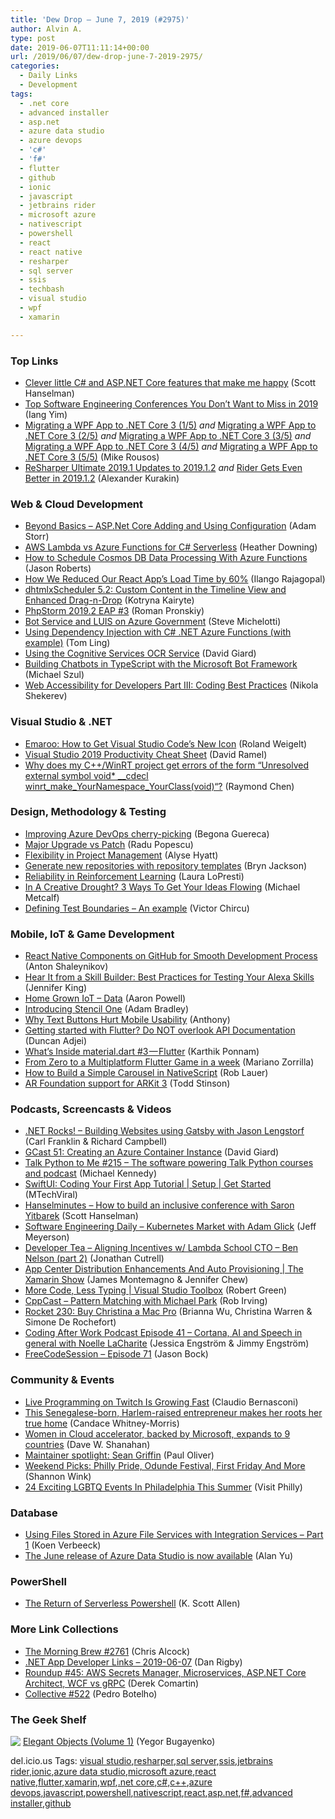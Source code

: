```yaml
---
title: 'Dew Drop – June 7, 2019 (#2975)'
author: Alvin A.
type: post
date: 2019-06-07T11:11:14+00:00
url: /2019/06/07/dew-drop-june-7-2019-2975/
categories:
  - Daily Links
  - Development
tags:
  - .net core
  - advanced installer
  - asp.net
  - azure data studio
  - azure devops
  - 'c#'
  - 'f#'
  - flutter
  - github
  - ionic
  - javascript
  - jetbrains rider
  - microsoft azure
  - nativescript
  - powershell
  - react
  - react native
  - resharper
  - sql server
  - ssis
  - techbash
  - visual studio
  - wpf
  - xamarin

---
```

### <a name="top"></a>Top Links

  * <a href="http://feeds.hanselman.com/~/602806952/0/scotthanselman~Clever-little-C-and-ASPNET-Core-features-that-make-me-happy.aspx" target="_blank" rel="noopener noreferrer">Clever little C# and ASP.NET Core features that make me happy</a> (Scott Hanselman)
  * <a href="https://www.uruit.com/blog/top-tech-conferences-2019/" target="_blank" rel="noopener noreferrer">Top Software Engineering Conferences You Don’t Want to Miss in 2019</a> (Iang Yim)
  * <a href="http://www.youtube.com/watch?v=OYAkmB8cQrs" target="_blank" rel="noopener noreferrer">Migrating a WPF App to .NET Core 3 (1/5)</a> _and_ <a href="http://www.youtube.com/watch?v=Ea3o4DqnsG0" target="_blank" rel="noopener noreferrer">Migrating a WPF App to .NET Core 3 (2/5)</a> _and_ <a href="http://www.youtube.com/watch?v=avbsnoHSenE" target="_blank" rel="noopener noreferrer">Migrating a WPF App to .NET Core 3 (3/5)</a> _and_ <a href="http://www.youtube.com/watch?v=pIovLjzeKfs" target="_blank" rel="noopener noreferrer">Migrating a WPF App to .NET Core 3 (4/5)</a> _and_ <a href="http://www.youtube.com/watch?v=x-M5LUBNeFQ" target="_blank" rel="noopener noreferrer">Migrating a WPF App to .NET Core 3 (5/5)</a> (Mike Rousos)
  * <a href="https://blog.jetbrains.com/dotnet/2019/06/06/resharper-ultimate-2019-1-2/" target="_blank" rel="noopener noreferrer">ReSharper Ultimate 2019.1 Updates to 2019.1.2</a> _and_ <a href="https://blog.jetbrains.com/dotnet/2019/06/06/rider-2019-1-2/" target="_blank" rel="noopener noreferrer">Rider Gets Even Better in 2019.1.2</a> (Alexander Kurakin)

### <a name="web"></a>Web & Cloud Development

  * <a href="http://feedproxy.google.com/~r/WestDiscGolf/~3/QZTtBgDaI7c/beyond-basics-aspnetcore-adding-and-using-configuration" target="_blank" rel="noopener noreferrer">Beyond Basics &#8211; ASP.Net Core Adding and Using Configuration</a> (Adam Storr)
  * <a href="https://developer.okta.com/blog/2019/05/20/azure-aws-lambda-functions-serverless-csharp" target="_blank" rel="noopener noreferrer">AWS Lambda vs Azure Functions for C# Serverless</a> (Heather Downing)
  * <a href="http://dontcodetired.com/blog/post/How-to-Schedule-Cosmos-DB-Data-Processing-With-Azure-Functions" target="_blank" rel="noopener noreferrer">How to Schedule Cosmos DB Data Processing With Azure Functions</a> (Jason Roberts)
  * <a href="https://www.infoq.com/articles/reduce-react-load-time?utm_campaign=infoq_content&utm_source=infoq&utm_medium=feed&utm_term=global" target="_blank" rel="noopener noreferrer">How We Reduced Our React App’s Load Time by 60%</a> (Ilango Rajagopal)
  * <a href="https://dhtmlx.com/blog/dhtmlxscheduler-5-2-custom-content-timeline-view-enhanced-drag-n-drop/" target="_blank" rel="noopener noreferrer">dhtmlxScheduler 5.2: Custom Content in the Timeline View and Enhanced Drag-n-Drop</a> (Kotryna Kairyte)
  * <a href="https://blog.jetbrains.com/phpstorm/2019/06/phpstorm-2019-2-eap-192-4787-17/" target="_blank" rel="noopener noreferrer">PhpStorm 2019.2 EAP #3</a> (Roman Pronskiy)
  * <a href="https://devblogs.microsoft.com/azuregov/bot-service-and-luis-on-azure-government/" target="_blank" rel="noopener noreferrer">Bot Service and LUIS on Azure Government</a> (Steve Michelotti)
  * <a href="https://www.codeproject.com/Articles/5063746/Using-Dependency-Injection-with-Csharp-NET-Azure-F" target="_blank" rel="noopener noreferrer">Using Dependency Injection with C# .NET Azure Functions (with example)</a> (Tom Ling)
  * <a href="http://davidgiard.com/2019/06/07/UsingTheCognitiveServicesOCRService.aspx" target="_blank" rel="noopener noreferrer">Using the Cognitive Services OCR Service</a> (David Giard)
  * <a href="https://codepunk.io/building-chatbots-in-typescript-with-the-microsoft-bot-framework/" target="_blank" rel="noopener noreferrer">Building Chatbots in TypeScript with the Microsoft Bot Framework</a> (Michael Szul)
  * <a href="https://www.telerik.com/blogs/web-accessibility-for-developers-part-iii-coding-best-practices" target="_blank" rel="noopener noreferrer">Web Accessibility for Developers Part III: Coding Best Practices</a> (Nikola Shekerev)

### <a name="dotnet"></a>Visual Studio & .NET

  * <a href="https://weblogs.asp.net:443/rweigelt/emaroo-how-to-get-visual-studio-code-s-new-icon?WT.mc_id=DX_MVP4025064" target="_blank" rel="noopener noreferrer">Emaroo: How to Get Visual Studio Code’s New Icon</a> (Roland Weigelt)
  * <a href="https://visualstudiomagazine.com/articles/2019/06/06/visual-studio-productivity.aspx" target="_blank" rel="noopener noreferrer">Visual Studio 2019 Productivity Cheat Sheet</a> (David Ramel)
  * <a href="https://devblogs.microsoft.com/oldnewthing/20190606-00/?p=102546" target="_blank" rel="noopener noreferrer">Why does my C++/WinRT project get errors of the form “Unresolved external symbol void* __cdecl winrt_make_YourNamespace_YourClass(void)“?</a> (Raymond Chen)

### <a name="design"></a>Design, Methodology & Testing

  * <a href="https://devblogs.microsoft.com/devops/improving-azure-devops-cherry-picking/" target="_blank" rel="noopener noreferrer">Improving Azure DevOps cherry-picking</a> (Begona Guereca)
  * <a href="https://www.advancedinstaller.com/major-upgrade-vs-patch.html" target="_blank" rel="noopener noreferrer">Major Upgrade vs Patch</a> (Radu Popescu)
  * <a href="https://www.nebbiatech.com/2019/06/06/flexibility-in-project-management/" target="_blank" rel="noopener noreferrer">Flexibility in Project Management</a> (Alyse Hyatt)
  * <a href="https://github.blog/2019-06-06-generate-new-repositories-with-repository-templates/" target="_blank" rel="noopener noreferrer">Generate new repositories with repository templates</a> (Bryn Jackson)
  * <a href="https://www.microsoft.com/en-us/research/blog/reliability-in-reinforcement-learning/" target="_blank" rel="noopener noreferrer">Reliability in Reinforcement Learning</a> (Laura LoPresti)
  * <a href="https://blog.trello.com/get-ideas-flowing" target="_blank" rel="noopener noreferrer">In A Creative Drought? 3 Ways To Get Your Ideas Flowing</a> (Michael Metcalf)
  * <a href="https://www.simpleorientedarchitecture.com/defining-test-boundaries/" target="_blank" rel="noopener noreferrer">Defining Test Boundaries – An example</a> (Victor Chircu)

### <a name="mobile"></a>Mobile, IoT & Game Development

  * <a href="https://codeburst.io/react-native-components-on-github-for-smooth-development-process-f7a28e642089?source=rss----61061eb0c96b---4" target="_blank" rel="noopener noreferrer">React Native Components on GitHub for Smooth Development Process</a> (Anton Shaleynikov)
  * <a href="https://developer.amazon.com:443/blogs/alexa/post/66232175-530c-4f52-890e-60b21db73d84/best-practices-for-testing-your-alexa-skills" target="_blank" rel="noopener noreferrer">Hear It from a Skill Builder: Best Practices for Testing Your Alexa Skills</a> (Jennifer King)
  * <a href="https://www.aaron-powell.com/posts/2019-06-07-home-grown-iot-data/" target="_blank" rel="noopener noreferrer">Home Grown IoT &#8211; Data</a> (Aaron Powell)
  * <a href="https://ionicframework.com/blog/introducing-stencil-one-1-0-0/" target="_blank" rel="noopener noreferrer">Introducing Stencil One</a> (Adam Bradley)
  * <a href="http://feedproxy.google.com/~r/uxmovement/~3/NIk4no17YBg/" target="_blank" rel="noopener noreferrer">Why Text Buttons Hurt Mobile Usability</a> (Anthony)
  * <a href="https://medium.com/flutter-community/getting-started-with-flutter-do-not-overlook-api-documentation-f0a1679afee6?source=rss----86fb29d7cc6a---4" target="_blank" rel="noopener noreferrer">Getting started with Flutter? Do NOT overlook API Documentation</a> (Duncan Adjei)
  * <a href="https://medium.com/flutter-community/whats-inside-material-dart-3-flutter-a6f6c76e4874?source=rss----86fb29d7cc6a---4" target="_blank" rel="noopener noreferrer">What’s Inside material.dart #3 — Flutter</a> (Karthik Ponnam)
  * <a href="https://medium.com/flutter-community/from-zero-to-a-multiplatform-flutter-game-in-a-week-8245da931c7e?source=rss----86fb29d7cc6a---4" target="_blank" rel="noopener noreferrer">From Zero to a Multiplatform Flutter Game in a week</a> (Mariano Zorrilla)
  * <a href="https://www.nativescript.org/blog/how-to-build-a-simple-carousel-in-nativescript" target="_blank" rel="noopener noreferrer">How to Build a Simple Carousel in NativeScript</a> (Rob Lauer)
  * <a href="https://blogs.unity3d.com/2019/06/06/ar-foundation-support-for-arkit-3/" target="_blank" rel="noopener noreferrer">AR Foundation support for ARKit 3</a> (Todd Stinson)

### <a name="podcasts"></a>Podcasts, Screencasts & Videos

  * <a href="http://www.dotnetrocks.com/default.aspx?ShowNum=1638" target="_blank" rel="noopener noreferrer">.NET Rocks! &#8211; Building Websites using Gatsby with Jason Lengstorf</a> (Carl Franklin & Richard Campbell)
  * <a href="http://DavidGiard.com/2019/06/06/GCast51CreatingAnAzureContainerInstance.aspx" target="_blank" rel="noopener noreferrer">GCast 51: Creating an Azure Container Instance</a> (David Giard)
  * <a href="https://talkpython.fm/episodes/show/215/the-software-powering-talk-python-courses-and-podcast" target="_blank" rel="noopener noreferrer">Talk Python to Me #215 &#8211; The software powering Talk Python courses and podcast</a> (Michael Kennedy)
  * <a href="http://www.youtube.com/watch?v=ltowGr0wZQM" target="_blank" rel="noopener noreferrer">SwiftUI: Coding Your First App Tutorial | Setup | Get Started</a> (MTechViral)
  * <a href="https://hanselminutes.simplecast.com/episodes/0d10bfe4-0d10bfe4" target="_blank" rel="noopener noreferrer">Hanselminutes &#8211; How to build an inclusive conference with Saron Yitbarek</a> (Scott Hanselman)
  * <a href="https://softwareengineeringdaily.com/2019/06/07/kubernetes-market-with-adam-glick/" target="_blank" rel="noopener noreferrer">Software Engineering Daily &#8211; Kubernetes Market with Adam Glick</a> (Jeff Meyerson)
  * <a href="http://developertea.simplecast.fm/25019ce7" target="_blank" rel="noopener noreferrer">Developer Tea &#8211; Aligning Incentives w/ Lambda School CTO &#8211; Ben Nelson (part 2)</a> (Jonathan Cutrell)
  * <a href="http://www.youtube.com/watch?v=vlqbBmINFYI" target="_blank" rel="noopener noreferrer">App Center Distribution Enhancements And Auto Provisioning | The Xamarin Show</a> (James Montemagno & Jennifer Chew)
  * <a href="https://channel9.msdn.com/Shows/Visual-Studio-Toolbox/More-Code-Less-Typing?WT.mc_id=DX_MVP4025064" target="_blank" rel="noopener noreferrer">More Code, Less Typing | Visual Studio Toolbox</a> (Robert Green)
  * <a href="http://cppcast.libsyn.com/pattern-matching-with-michael-park" target="_blank" rel="noopener noreferrer">CppCast &#8211; Pattern Matching with Michael Park</a> (Rob Irving)
  * <a href="http://relay.fm/rocket/230" target="_blank" rel="noopener noreferrer">Rocket 230: Buy Christina a Mac Pro</a> (Brianna Wu, Christina Warren & Simone De Rochefort)
  * <a href="http://codingafterwork.com/2019/06/06/episode-41-cortana-ai-and-speech-in-general-with-noelle-lacharite/" target="_blank" rel="noopener noreferrer">Coding After Work Podcast Episode 41 – Cortana, AI and Speech in general with Noelle LaCharite</a> (Jessica Engström & Jimmy Engström)
  * <a href="http://www.youtube.com/watch?v=op2pp0z32-E" target="_blank" rel="noopener noreferrer">FreeCodeSession &#8211; Episode 71</a> (Jason Bock)

### <a name="events"></a>Community & Events

  * <a href="https://dev.to/claudiobernasconi/live-programming-on-twitch-is-growing-fast-19b0" target="_blank" rel="noopener noreferrer">Live Programming on Twitch Is Growing Fast</a> (Claudio Bernasconi)
  * <a href="https://news.microsoft.com/life/senegalese-entrepreneur/" target="_blank" rel="noopener noreferrer">This Senegalese-born, Harlem-raised entrepreneur makes her roots her true home</a> (Candace Whitney-Morris)
  * <a href="http://feedproxy.google.com/~r/winbetadotorg/~3/zinhA3ojuR4/women-in-cloud-accelerator-backed-by-microsoft-expands-to-9-countries" target="_blank" rel="noopener noreferrer">Women in Cloud accelerator, backed by Microsoft, expands to 9 countries</a> (Dave W. Shanahan)
  * <a href="https://github.blog/2019-06-05-maintainer-spotlight-sean-griffin/" target="_blank" rel="noopener noreferrer">Maintainer spotlight: Sean Griffin</a> (Paul Oliver)
  * <a href="https://www.uwishunu.com/2019/06/things-to-do-in-philadelphia-this-weekend-june-7-9-2019/" target="_blank" rel="noopener noreferrer">Weekend Picks: Philly Pride, Odunde Festival, First Friday And More</a> (Shannon Wink)
  * <a href="https://www.uwishunu.com/2019/06/lgbtq-events-in-philadelphia-this-summer/" target="_blank" rel="noopener noreferrer">24 Exciting LGBTQ Events In Philadelphia This Summer</a> (Visit Philly)

### <a name="sql"></a>Database

  * <a href="http://feedproxy.google.com/~r/MSSQLTips-LatestSqlServerTips/~3/1u4wIBuv_bY/" target="_blank" rel="noopener noreferrer">Using Files Stored in Azure File Services with Integration Services &#8211; Part 1</a> (Koen Verbeeck)
  * <a href="https://cloudblogs.microsoft.com/sqlserver/2019/06/06/the-june-release-of-azure-data-studio-is-now-available/" target="_blank" rel="noopener noreferrer">The June release of Azure Data Studio is now available</a> (Alan Yu)

### <a name="ps"></a>PowerShell

  * <a href="https://www.petri.com/the-return-of-serverless-powershell" target="_blank" rel="noopener noreferrer">The Return of Serverless Powershell</a> (K. Scott Allen)

### <a name="links"></a>More Link Collections

  * <a href="http://feedproxy.google.com/~r/ReflectivePerspective/~3/eK4o2yTRg-I/" target="_blank" rel="noopener noreferrer">The Morning Brew #2761</a> (Chris Alcock)
  * <a href="https://links.danrigby.com/2019/06/app-developer-links-2019-06-07/" target="_blank" rel="noopener noreferrer">.NET App Developer Links &#8211; 2019-06-07</a> (Dan Rigby)
  * <a href="https://codeopinion.com/roundup-45/" target="_blank" rel="noopener noreferrer">Roundup #45: AWS Secrets Manager, Microservices, ASP.NET Core Architect, WCF vs gRPC</a> (Derek Comartin)
  * <a href="http://feedproxy.google.com/~r/tympanus/~3/0PvjMUkGUgM/" target="_blank" rel="noopener noreferrer">Collective #522</a> (Pedro Botelho)

### <a name="shelf"></a>The Geek Shelf

<a href="https://www.amazon.com/dp/1519166915/?tag=amvin-20" target="_blank" rel="noopener noreferrer"><img data-recalc-dims="1" decoding="async" align="left" style="margin: 0px 0px 10px; border: 0px currentcolor; border-image: none; float: left; display: inline; background-image: none;" src="https://i0.wp.com/images-na.ssl-images-amazon.com/images/I/715jzMQPxkL._SS135_.jpg?w=660&#038;ssl=1" border="0" /></a>&nbsp;<a href="https://www.amazon.com/dp/1519166915/?tag=amvin-20" target="_blank" rel="noopener noreferrer">Elegant Objects (Volume 1)</a> (Yegor Bugayenko)

<div class="wlWriterEditableSmartContent" id="scid:77ECF5F8-D252-44F5-B4EB-D463C5396A79:025442c8-03dc-484c-9c09-ffb34b6e288e" style="margin: 0px; padding: 0px; float: none; display: inline;">
  del.icio.us Tags: <a href="http://del.icio.us/popular/visual+studio" rel="tag">visual studio</a>,<a href="http://del.icio.us/popular/resharper" rel="tag">resharper</a>,<a href="http://del.icio.us/popular/sql+server" rel="tag">sql server</a>,<a href="http://del.icio.us/popular/ssis" rel="tag">ssis</a>,<a href="http://del.icio.us/popular/jetbrains+rider" rel="tag">jetbrains rider</a>,<a href="http://del.icio.us/popular/ionic" rel="tag">ionic</a>,<a href="http://del.icio.us/popular/azure+data+studio" rel="tag">azure data studio</a>,<a href="http://del.icio.us/popular/microsoft+azure" rel="tag">microsoft azure</a>,<a href="http://del.icio.us/popular/react+native" rel="tag">react native</a>,<a href="http://del.icio.us/popular/flutter" rel="tag">flutter</a>,<a href="http://del.icio.us/popular/xamarin" rel="tag">xamarin</a>,<a href="http://del.icio.us/popular/wpf" rel="tag">wpf</a>,<a href="http://del.icio.us/popular/.net+core" rel="tag">.net core</a>,<a href="http://del.icio.us/popular/c%23" rel="tag">c#</a>,<a href="http://del.icio.us/popular/c%2b%2b" rel="tag">c++</a>,<a href="http://del.icio.us/popular/azure+devops" rel="tag">azure devops</a>,<a href="http://del.icio.us/popular/javascript" rel="tag">javascript</a>,<a href="http://del.icio.us/popular/powershell" rel="tag">powershell</a>,<a href="http://del.icio.us/popular/nativescript" rel="tag">nativescript</a>,<a href="http://del.icio.us/popular/react" rel="tag">react</a>,<a href="http://del.icio.us/popular/asp.net" rel="tag">asp.net</a>,<a href="http://del.icio.us/popular/f%23" rel="tag">f#</a>,<a href="http://del.icio.us/popular/advanced+installer" rel="tag">advanced installer</a>,<a href="http://del.icio.us/popular/github" rel="tag">github</a>
</div>